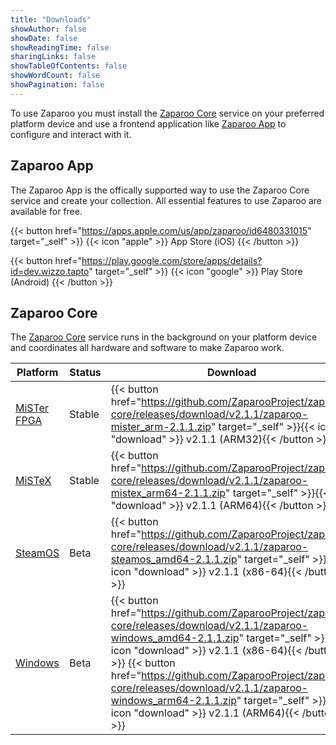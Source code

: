 ```yaml
---
title: "Downloads"
showAuthor: false
showDate: false
showReadingTime: false
sharingLinks: false
showTableOfContents: false
showWordCount: false
showPagination: false
---
```


To use Zaparoo you must install the [Zaparoo Core](#zaparoo-core) service on your preferred platform device and use a frontend application like [Zaparoo App](#zaparoo-app) to configure and interact with it.

## Zaparoo App

The Zaparoo App is the offically supported way to use the Zaparoo Core service and create your collection. All essential features to use Zaparoo are available for free.

{{< button href="https://apps.apple.com/us/app/zaparoo/id6480331015" target="_self" >}}
{{< icon "apple" >}} App Store (iOS)
{{< /button >}}<br>

{{< button href="https://play.google.com/store/apps/details?id=dev.wizzo.tapto" target="_self" >}}
{{< icon "google" >}} Play Store (Android)
{{< /button >}}<br>

## Zaparoo Core

The [Zaparoo Core](https://github.com/ZaparooProject/zaparoo-core) service runs in the background on your platform device and coordinates all hardware and software to make Zaparoo work.

| Platform                                            | Status | Download                                                                                                                                                                                                                                                                                                                                                                                                  |
| --------------------------------------------------- | ------ | --------------------------------------------------------------------------------------------------------------------------------------------------------------------------------------------------------------------------------------------------------------------------------------------------------------------------------------------------------------------------------------------------------- |
| [MiSTer FPGA](https://wiki.zaparoo.org/MiSTer_FPGA) | Stable | {{< button href="https://github.com/ZaparooProject/zaparoo-core/releases/download/v2.1.1/zaparoo-mister_arm-2.1.1.zip" target="_self" >}}{{< icon "download" >}} v2.1.1 (ARM32){{< /button >}}                                                                                                                                                                                                            |
| [MiSTeX](https://wiki.zaparoo.org/MiSTeX)           | Stable | {{< button href="https://github.com/ZaparooProject/zaparoo-core/releases/download/v2.1.1/zaparoo-mistex_arm64-2.1.1.zip" target="_self" >}}{{< icon "download" >}} v2.1.1 (ARM64){{< /button >}}                                                                                                                                                                                                          |
| [SteamOS](https://wiki.zaparoo.org/SteamOS)         | Beta   | {{< button href="https://github.com/ZaparooProject/zaparoo-core/releases/download/v2.1.1/zaparoo-steamos_amd64-2.1.1.zip" target="_self" >}}{{< icon "download" >}} v2.1.1 (x86-64){{< /button >}}                                                                                                                                                                                                        |
| [Windows](https://wiki.zaparoo.org/Windows)         | Beta   | {{< button href="https://github.com/ZaparooProject/zaparoo-core/releases/download/v2.1.1/zaparoo-windows_amd64-2.1.1.zip" target="_self" >}}{{< icon "download" >}} v2.1.1 (x86-64){{< /button >}}&nbsp;{{< button href="https://github.com/ZaparooProject/zaparoo-core/releases/download/v2.1.1/zaparoo-windows_arm64-2.1.1.zip" target="_self" >}}{{< icon "download" >}} v2.1.1 (ARM64){{< /button >}} |
